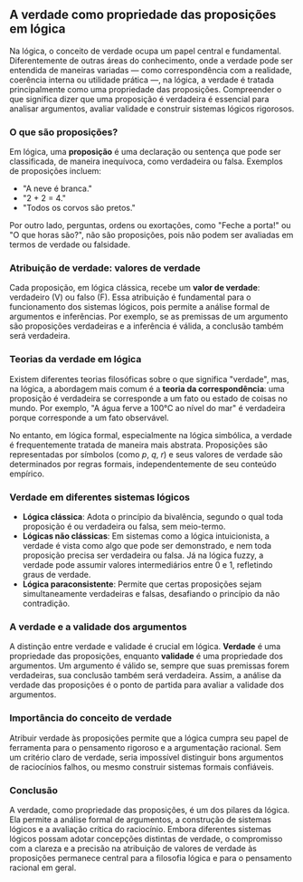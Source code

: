 ## A verdade como propriedade das proposições em lógica

Na lógica, o conceito de verdade ocupa um papel central e fundamental. Diferentemente de outras áreas do conhecimento, onde a verdade pode ser entendida de maneiras variadas — como correspondência com a realidade, coerência interna ou utilidade prática —, na lógica, a verdade é tratada principalmente como uma propriedade das proposições. Compreender o que significa dizer que uma proposição é verdadeira é essencial para analisar argumentos, avaliar validade e construir sistemas lógicos rigorosos.

### O que são proposições?

Em lógica, uma **proposição** é uma declaração ou sentença que pode ser classificada, de maneira inequívoca, como verdadeira ou falsa. Exemplos de proposições incluem:

- "A neve é branca."
- "2 + 2 = 4."
- "Todos os corvos são pretos."

Por outro lado, perguntas, ordens ou exortações, como "Feche a porta!" ou "O que horas são?", não são proposições, pois não podem ser avaliadas em termos de verdade ou falsidade.

### Atribuição de verdade: valores de verdade

Cada proposição, em lógica clássica, recebe um **valor de verdade**: verdadeiro (V) ou falso (F). Essa atribuição é fundamental para o funcionamento dos sistemas lógicos, pois permite a análise formal de argumentos e inferências. Por exemplo, se as premissas de um argumento são proposições verdadeiras e a inferência é válida, a conclusão também será verdadeira.

### Teorias da verdade em lógica

Existem diferentes teorias filosóficas sobre o que significa "verdade", mas, na lógica, a abordagem mais comum é a **teoria da correspondência**: uma proposição é verdadeira se corresponde a um fato ou estado de coisas no mundo. Por exemplo, "A água ferve a 100°C ao nível do mar" é verdadeira porque corresponde a um fato observável.

No entanto, em lógica formal, especialmente na lógica simbólica, a verdade é frequentemente tratada de maneira mais abstrata. Proposições são representadas por símbolos (como *p*, *q*, *r*) e seus valores de verdade são determinados por regras formais, independentemente de seu conteúdo empírico.

### Verdade em diferentes sistemas lógicos

- **Lógica clássica**: Adota o princípio da bivalência, segundo o qual toda proposição é ou verdadeira ou falsa, sem meio-termo.
- **Lógicas não clássicas**: Em sistemas como a lógica intuicionista, a verdade é vista como algo que pode ser demonstrado, e nem toda proposição precisa ser verdadeira ou falsa. Já na lógica fuzzy, a verdade pode assumir valores intermediários entre 0 e 1, refletindo graus de verdade.
- **Lógica paraconsistente**: Permite que certas proposições sejam simultaneamente verdadeiras e falsas, desafiando o princípio da não contradição.

### A verdade e a validade dos argumentos

A distinção entre verdade e validade é crucial em lógica. **Verdade** é uma propriedade das proposições, enquanto **validade** é uma propriedade dos argumentos. Um argumento é válido se, sempre que suas premissas forem verdadeiras, sua conclusão também será verdadeira. Assim, a análise da verdade das proposições é o ponto de partida para avaliar a validade dos argumentos.

### Importância do conceito de verdade

Atribuir verdade às proposições permite que a lógica cumpra seu papel de ferramenta para o pensamento rigoroso e a argumentação racional. Sem um critério claro de verdade, seria impossível distinguir bons argumentos de raciocínios falhos, ou mesmo construir sistemas formais confiáveis.

### Conclusão

A verdade, como propriedade das proposições, é um dos pilares da lógica. Ela permite a análise formal de argumentos, a construção de sistemas lógicos e a avaliação crítica do raciocínio. Embora diferentes sistemas lógicos possam adotar concepções distintas de verdade, o compromisso com a clareza e a precisão na atribuição de valores de verdade às proposições permanece central para a filosofia lógica e para o pensamento racional em geral.